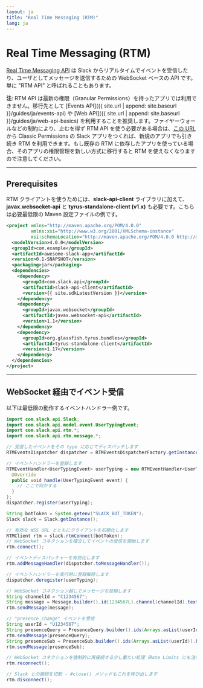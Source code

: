 ```yaml
---
layout: ja
title: "Real Time Messaging (RTM)"
lang: ja
---
```


# Real Time Messaging (RTM)

[Real Time Messaging API](https://api.slack.com/rtm) は Slack からリアルタイムでイベントを受信したり、ユーザとしてメッセージを送信するための WebSocket ベースの API です。単に "RTM API” と呼ばれることもあります。

**注**: RTM API は最新の権限（Granular Permissions）を持ったアプリでは利用できません。移行先として [Events API]({{ site.url | append: site.baseurl }}/guides/ja/events-api) や [Web API]({{ site.url | append: site.baseurl }}/guides/ja/web-api-basics) を利用することを推奨します。ファイヤーウォールなどの制約により、止むを得ず RTM API を使う必要がある場合は、[この URL](https://api.slack.com/apps?new_classic_app=1) から Classic Permissions の Slack アプリをつくれば、新規のアプリでも引き続き RTM を利用できます。もし既存の RTM に依存したアプリを使っている場合、そのアプリの権限管理を新しい方式に移行すると RTM を使えなくなりますので注意してください。

---
## Prerequisites

RTM クライアントを使うためには、**slack-api-client** ライブラリに加えて、**javax.websocket-api** と **tyrus-standalone-client (v1.x)** も必要です。こちらは必要最低限の Maven 設定ファイルの例です。

```xml
<project xmlns="http://maven.apache.org/POM/4.0.0"
         xmlns:xsi="http://www.w3.org/2001/XMLSchema-instance"
         xsi:schemaLocation="http://maven.apache.org/POM/4.0.0 http://maven.apache.org/maven-v4_0_0.xsd">
  <modelVersion>4.0.0</modelVersion>
  <groupId>com.example</groupId>
  <artifactId>awesome-slack-app</artifactId>
  <version>0.1-SNAPSHOT</version>
  <packaging>jar</packaging>
  <dependencies>
    <dependency>
      <groupId>com.slack.api</groupId>
      <artifactId>slack-api-client</artifactId>
      <version>{{ site.sdkLatestVersion }}</version>
    </dependency>
    <dependency>
      <groupId>javax.websocket</groupId>
      <artifactId>javax.websocket-api</artifactId>
      <version>1.1</version>
    </dependency>
    <dependency>
      <groupId>org.glassfish.tyrus.bundles</groupId>
      <artifactId>tyrus-standalone-client</artifactId>
      <version>1.17</version>
    </dependency>
  </dependencies>
</project>
```

---
## WebSocket 経由でイベント受信

以下は最低限の動作するイベントハンドラー例です。

```java
import com.slack.api.Slack;
import com.slack.api.model.event.UserTypingEvent;
import com.slack.api.rtm.*;
import com.slack.api.rtm.message.*;

// 受信したイベントをその type に応じてディスパッチします
RTMEventsDispatcher dispatcher = RTMEventsDispatcherFactory.getInstance();

// イベントハンドラーを登録します
RTMEventHandler<UserTypingEvent> userTyping = new RTMEventHandler<UserTypingEvent>() {
  @Override
  public void handle(UserTypingEvent event) {
    // ここで何かする
  }
};
dispatcher.register(userTyping);

String botToken = System.getenv("SLACK_BOT_TOKEN");
Slack slack = Slack.getInstance();

// 有効な WSS URL とともにクライアントを初期化します
RTMClient rtm = slack.rtmConnect(botToken);
// WebSocket コネクションを確立してイベントの受信を開始します
rtm.connect();

// イベントディスパッチャーを有効化します
rtm.addMessageHandler(dispatcher.toMessageHandler());

// イベントハンドラーを実行時に登録解除します
dispatcher.deregister(userTyping);

// WebSocket コネクション越しでメッセージを投稿します
String channelId = "C1234567";
String message = Message.builder().id(1234567L).channel(channelId).text(":wave: Hi there!").build().toJSONString();
rtm.sendMessage(message);

// "presence_change" イベントを受信
String userId = "U1234567";
String presenceQuery = PresenceQuery.builder().ids(Arrays.asList(userId)).build().toJSONString();
rtm.sendMessage(presenceQuery);
String presenceSub = PresenceSub.builder().ids(Arrays.asList(userId)).build().toJSONString();
rtm.sendMessage(presenceSub);

// WebSocket コネクションを強制的に再接続する少し重たい処理（Rate Limits にも注意）
rtm.reconnect();

// Slack との接続を切断 - #close() メソッドもこれを呼び出します
rtm.disconnect();
```